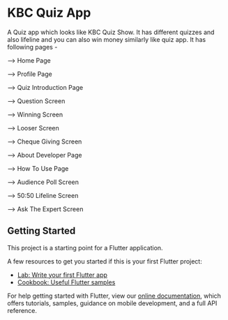# KBC Quiz App

A Quiz app which looks like KBC Quiz Show. It has different quizzes and also lifeline and you can also win money similarly like quiz app.
It has following pages - 

--> Home Page

--> Profile Page

--> Quiz Introduction Page

--> Question Screen

--> Winning Screen

--> Looser Screen

--> Cheque Giving Screen

--> About Developer Page

--> How To Use Page

--> Audience Poll Screen

--> 50:50 Lifeline Screen

--> Ask The Expert Screen


## Getting Started

This project is a starting point for a Flutter application.

A few resources to get you started if this is your first Flutter project:

- [Lab: Write your first Flutter app](https://flutter.dev/docs/get-started/codelab)
- [Cookbook: Useful Flutter samples](https://flutter.dev/docs/cookbook)

For help getting started with Flutter, view our
[online documentation](https://flutter.dev/docs), which offers tutorials,
samples, guidance on mobile development, and a full API reference.
